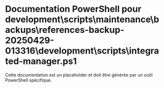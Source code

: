 # Documentation PowerShell pour development\scripts\maintenance\backups\references-backup-20250429-013316\development\scripts\integrated-manager.ps1

Cette documentation est un placeholder et doit être générée par un outil PowerShell spécifique.
